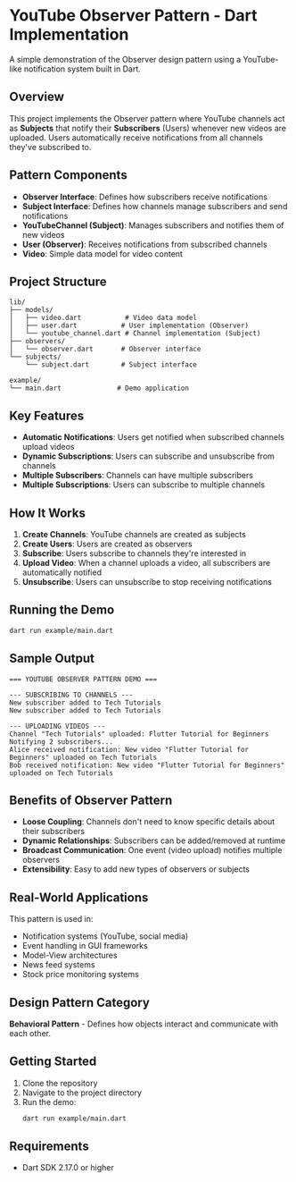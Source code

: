 # YouTube Observer Pattern - Dart Implementation

A simple demonstration of the Observer design pattern using a YouTube-like notification system built in Dart.

## Overview

This project implements the Observer pattern where YouTube channels act as **Subjects** that notify their **Subscribers** (Users) whenever new videos are uploaded. Users automatically receive notifications from all channels they've subscribed to.

## Pattern Components

- **Observer Interface**: Defines how subscribers receive notifications
- **Subject Interface**: Defines how channels manage subscribers and send notifications
- **YouTubeChannel (Subject)**: Manages subscribers and notifies them of new videos
- **User (Observer)**: Receives notifications from subscribed channels
- **Video**: Simple data model for video content

## Project Structure

```
lib/
├── models/
│   ├── video.dart           # Video data model
│   ├── user.dart           # User implementation (Observer)
│   └── youtube_channel.dart # Channel implementation (Subject)
├── observers/
│   └── observer.dart       # Observer interface
└── subjects/
    └── subject.dart        # Subject interface

example/
└── main.dart              # Demo application
```

## Key Features

- **Automatic Notifications**: Users get notified when subscribed channels upload videos
- **Dynamic Subscriptions**: Users can subscribe and unsubscribe from channels
- **Multiple Subscribers**: Channels can have multiple subscribers
- **Multiple Subscriptions**: Users can subscribe to multiple channels

## How It Works

1. **Create Channels**: YouTube channels are created as subjects
2. **Create Users**: Users are created as observers
3. **Subscribe**: Users subscribe to channels they're interested in
4. **Upload Video**: When a channel uploads a video, all subscribers are automatically notified
5. **Unsubscribe**: Users can unsubscribe to stop receiving notifications

## Running the Demo

```bash
dart run example/main.dart
```

## Sample Output

```
=== YOUTUBE OBSERVER PATTERN DEMO ===

--- SUBSCRIBING TO CHANNELS ---
New subscriber added to Tech Tutorials
New subscriber added to Tech Tutorials

--- UPLOADING VIDEOS ---
Channel "Tech Tutorials" uploaded: Flutter Tutorial for Beginners
Notifying 2 subscribers...
Alice received notification: New video "Flutter Tutorial for Beginners" uploaded on Tech Tutorials
Bob received notification: New video "Flutter Tutorial for Beginners" uploaded on Tech Tutorials
```

## Benefits of Observer Pattern

- **Loose Coupling**: Channels don't need to know specific details about their subscribers
- **Dynamic Relationships**: Subscribers can be added/removed at runtime
- **Broadcast Communication**: One event (video upload) notifies multiple observers
- **Extensibility**: Easy to add new types of observers or subjects

## Real-World Applications

This pattern is used in:
- Notification systems (YouTube, social media)
- Event handling in GUI frameworks
- Model-View architectures
- News feed systems
- Stock price monitoring systems

## Design Pattern Category

**Behavioral Pattern** - Defines how objects interact and communicate with each other.

## Getting Started

1. Clone the repository
2. Navigate to the project directory
3. Run the demo:
   ```bash
   dart run example/main.dart
   ```

## Requirements

- Dart SDK 2.17.0 or higher
